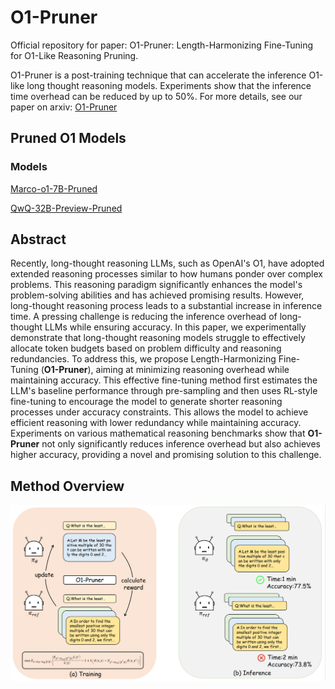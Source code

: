 # O1-Pruner
Official repository for paper: O1-Pruner: Length-Harmonizing Fine-Tuning for O1-Like Reasoning Pruning.

O1-Pruner is a post-training technique that can accelerate the inference O1-like long thought reasoning models. Experiments show that the inference time overhead can be reduced by up to 50%. For more details, see our paper on arxiv: [O1-Pruner](https://arxiv.org/html/2501.12570v1)

## Pruned O1 Models
### Models
[Marco-o1-7B-Pruned](https://huggingface.co/LordNoah/Marco-o1-7B-Pruned)

[QwQ-32B-Preview-Pruned](https://huggingface.co/LordNoah/QwQ-32B-Preview-Pruned)

## Abstract
Recently, long-thought reasoning LLMs, such as OpenAI's O1, have adopted extended reasoning processes similar to how humans ponder over complex problems. This reasoning paradigm significantly enhances the model's problem-solving abilities and has achieved promising results. However, long-thought reasoning process leads to a substantial increase in inference time. A pressing challenge is reducing the inference overhead of long-thought LLMs while ensuring accuracy. 
In this paper, we experimentally demonstrate that long-thought reasoning models struggle to effectively allocate token budgets based on problem difficulty and reasoning redundancies. To address this, we propose Length-Harmonizing Fine-Tuning (**O1-Pruner**), aiming at minimizing reasoning overhead while maintaining accuracy. This effective fine-tuning method first estimates the LLM's baseline performance through pre-sampling and then uses RL-style fine-tuning to encourage the model to generate shorter reasoning processes under accuracy constraints. This allows the model to achieve efficient reasoning with lower redundancy while maintaining accuracy. Experiments on various mathematical reasoning benchmarks show that **O1-Pruner** not only significantly reduces inference overhead but also achieves higher accuracy, providing a novel and promising solution to this challenge.

## Method Overview
<img src="image/pipeline.png"></img>


